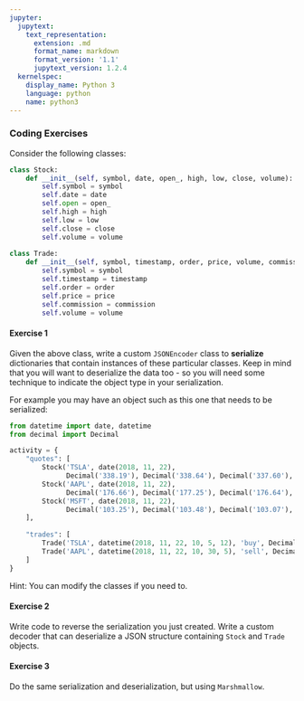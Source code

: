 ```yaml
---
jupyter:
  jupytext:
    text_representation:
      extension: .md
      format_name: markdown
      format_version: '1.1'
      jupytext_version: 1.2.4
  kernelspec:
    display_name: Python 3
    language: python
    name: python3
---
```


### Coding Exercises


Consider the following classes:

```python
class Stock:
    def __init__(self, symbol, date, open_, high, low, close, volume):
        self.symbol = symbol
        self.date = date
        self.open = open_
        self.high = high
        self.low = low
        self.close = close
        self.volume = volume
        
class Trade:
    def __init__(self, symbol, timestamp, order, price, volume, commission):
        self.symbol = symbol
        self.timestamp = timestamp
        self.order = order
        self.price = price
        self.commission = commission
        self.volume = volume
```

#### Exercise 1


Given the above class, write a custom `JSONEncoder` class to **serialize** dictionaries that contain instances of these particular classes. Keep in mind that you will want to deserialize the data too - so you will need some technique to indicate the object type in your serialization.


For example you may have an object such as this one that needs to be serialized:

```python
from datetime import date, datetime
from decimal import Decimal

activity = {
    "quotes": [
        Stock('TSLA', date(2018, 11, 22), 
              Decimal('338.19'), Decimal('338.64'), Decimal('337.60'), Decimal('338.19'), 365_607),
        Stock('AAPL', date(2018, 11, 22), 
              Decimal('176.66'), Decimal('177.25'), Decimal('176.64'), Decimal('176.78'), 3_699_184),
        Stock('MSFT', date(2018, 11, 22), 
              Decimal('103.25'), Decimal('103.48'), Decimal('103.07'), Decimal('103.11'), 4_493_689)
    ],
    
    "trades": [
        Trade('TSLA', datetime(2018, 11, 22, 10, 5, 12), 'buy', Decimal('338.25'), 100, Decimal('9.99')),
        Trade('AAPL', datetime(2018, 11, 22, 10, 30, 5), 'sell', Decimal('177.01'), 20, Decimal('9.99'))
    ]
}
```

Hint: You can modify the classes if you need to.


#### Exercise 2


Write code to reverse the serialization you just created. Write a custom decoder that can deserialize a JSON structure containing `Stock` and `Trade` objects. 


#### Exercise 3


Do the same serialization and deserialization, but using `Marshmallow`.
